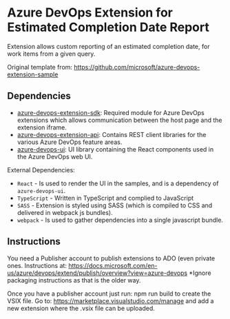 # Azure DevOps Extension for Estimated Completion Date Report
Extension allows custom reporting of an estimated completion date, for work items from a given query.

Original template from:
https://github.com/microsoft/azure-devops-extension-sample

## Dependencies

- [azure-devops-extension-sdk](https://github.com/Microsoft/azure-devops-extension-sdk): Required module for Azure DevOps extensions which allows communication between the host page and the extension iframe.
- [azure-devops-extension-api](https://github.com/Microsoft/azure-devops-extension-api): Contains REST client libraries for the various Azure DevOps feature areas.
- [azure-devops-ui](https://developer.microsoft.com/azure-devops): UI library containing the React components used in the Azure DevOps web UI.

External Dependencies:

- `React` - Is used to render the UI in the samples, and is a dependency of `azure-devops-ui`.
- `TypeScript` - Written in TypeScript and complied to JavaScript
- `SASS` - Extension is styled using SASS (which is compiled to CSS and delivered in webpack js bundles).
- `webpack` - Is used to gather dependencies into a single javascript bundle.

## Instructions
You need a Publisher account to publish extensions to ADO (even private ones. Instructions at:
https://docs.microsoft.com/en-us/azure/devops/extend/publish/overview?view=azure-devops
*Ignore packaging instructions as that is the older way. 

Once you have a publisher account just run: npm run build to create the VSIX file.
Go to: https://marketplace.visualstudio.com/manage and add a new extension where the .vsix file can be uploaded. 

